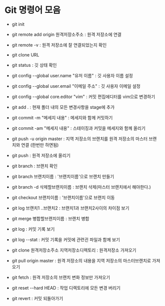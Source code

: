 # Git 명령어 모음

- git init

- git remote add origin 원격저장소주소 : 원격 저장소에 연결

- git remote -v : 원격 저장소에 잘 연결되었는지 확인

- git clone URL

- git status : 깃 상태 확인

- git config --global user.name "유저 이름" : 깃 사용자 이름 설정

- git config --global user.email "이메일 주소" : 깃 사용자 이메일 설정

- git config --global core.editor "vim" : 커밋 편집에디터를 vim으로 변경하기

- git add . : 현재 폴더 내의 모든 변경사항을 stage에 추가  

- git commit -m "메세지 내용" : 메세지와 함께 커밋하기

- git commit -am "메세지 내용" : 스테이징과 커밋을 메세지와 함께 올리기

- git push -u origin master : 지역 저장소의 브랜치를 원격 저장소의 마스터 브랜치와 연결 (한번만 하면됨)

- git push : 원격 저장소에 올리기

- git branch : 브랜치 확인

- git branch 브랜치이름 : '브랜치이름'으로 브랜치 만들기

- git branch -d 삭제할브랜치이름 : 브랜치 삭제(마스터 브랜치에서 해야한다.)

- git checkout 브랜치이름 : '브랜치이름'으로 브랜치 이동

- git log 브랜치1 ..브랜치2 : 브랜치1과 브랜치2사이의 차이점 보기

- git merge 병합할브랜치이름 : 브랜치 병합

- git log : 커밋 기록 보기

- git log --stat : 커밋 기록을 커밋에 관련괸 파일과 함께 보기

- git clone 원격저장소주소 지역저장소디렉토리 : 원격저장소 가져오기

- git pull origin master : 원격 저장소의 내용을 지역 저장소의 
마스터브랜치로 가져오기
- git fetch : 원격 저장소의 브랜치 변화 정보만 가져오기

- git reset --hard HEAD : 작업 디렉토리에 모든 변경 버리기

- git revert <commit> : 커밋 되돌아가기
